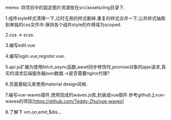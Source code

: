 memo: 将项目中的固定图片资源放在src/assets/img目录下.

1.组件style样式清理一下,过时无用的样式删掉.重复的样式合并一下,公共样式抽取到单独的css文件中.保持各个组件style的作用域为scoped.

2.css -> scss.

3.编写edit.vue

4.编写login.vue,register.vue.

5.api.js扩展为使用fetch,async函数,await同步修饰符,promise对象的ajax请求,真实的请求后端服务器json数据.->是否需要nginx代理?

6.页面基础元素使用material design风格.

7.编写vue-waves插件,使用现成的waves.js库,封装成vue插件.参考github上vue-waves的项目[https://github.com/Teddy-Zhu/vue-waves]

8.了解下 vm.$on,$emit,$dis...
